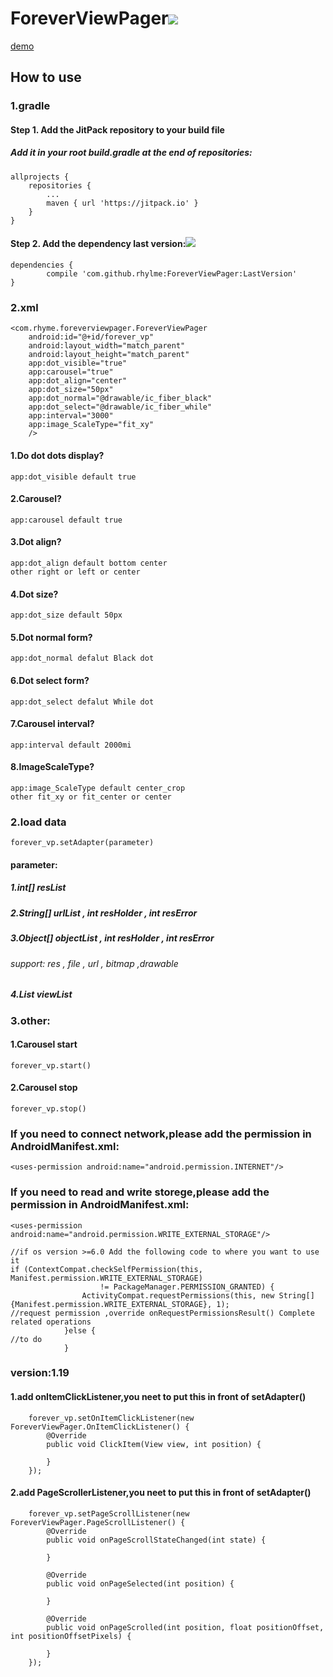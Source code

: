 # ForeverViewPager[![](https://jitpack.io/v/rhylme/ForeverViewPager.svg)](https://jitpack.io/#rhylme/ForeverViewPager)
[demo](https://fir.im/y5z7)
## How to use
### 1.gradle
#### Step 1. Add the JitPack repository to your build file
##### Add it in your root build.gradle at the end of repositories:
    allprojects {
		repositories {
			...
			maven { url 'https://jitpack.io' }
		}
	}
#### Step 2. Add the dependency last version:[![](https://jitpack.io/v/rhylme/ForeverViewPager.svg)](https://jitpack.io/#rhylme/ForeverViewPager)
    dependencies {
	        compile 'com.github.rhylme:ForeverViewPager:LastVersion'
	}
### 2.xml
    <com.rhyme.foreverviewpager.ForeverViewPager
        android:id="@+id/forever_vp"
        android:layout_width="match_parent"
        android:layout_height="match_parent"
        app:dot_visible="true"
        app:carousel="true"
        app:dot_align="center"
        app:dot_size="50px"
        app:dot_normal="@drawable/ic_fiber_black"
        app:dot_select="@drawable/ic_fiber_while"
        app:interval="3000"
        app:image_ScaleType="fit_xy"
        />
#### 1.Do dot dots display? 
    app:dot_visible default true
#### 2.Carousel?
    app:carousel default true
#### 3.Dot align?
    app:dot_align default bottom center 
    other right or left or center
#### 4.Dot size?
    app:dot_size default 50px 
#### 5.Dot normal form?
    app:dot_normal defalut Black dot
#### 6.Dot select form?
    app:dot_select defalut While dot
#### 7.Carousel interval?
    app:interval default 2000mi
#### 8.ImageScaleType?
    app:image_ScaleType default center_crop
    other fit_xy or fit_center or center
    
 ### 2.load data
    forever_vp.setAdapter(parameter)
#### parameter:
##### 1.int[] resList
##### 2.String[] urlList , int resHolder , int resError
##### 3.Object[] objectList , int resHolder , int resError
###### support: res , file , url , bitmap ,drawable
##### 4.List<View> viewList
  
 ### 3.other:
#### 1.Carousel start
    forever_vp.start()
#### 2.Carousel stop
    forever_vp.stop()
 
 ### If you need to connect network,please add the permission in AndroidManifest.xml:
    <uses-permission android:name="android.permission.INTERNET"/>
 ### If you need to read and write storege,please add the permission in AndroidManifest.xml:
    <uses-permission android:name="android.permission.WRITE_EXTERNAL_STORAGE"/>
    
    //if os version >=6.0 Add the following code to where you want to use it
    if (ContextCompat.checkSelfPermission(this, Manifest.permission.WRITE_EXTERNAL_STORAGE)
                        != PackageManager.PERMISSION_GRANTED) {
                    ActivityCompat.requestPermissions(this, new String[]{Manifest.permission.WRITE_EXTERNAL_STORAGE}, 1);
    //request permission ,override onRequestPermissionsResult() Complete related operations
                }else {
    //to do
                }
### version:1.19
#### 1.add onItemClickListener,you neet to put this in front of setAdapter()
        forever_vp.setOnItemClickListener(new ForeverViewPager.OnItemClickListener() {
            @Override
            public void ClickItem(View view, int position) {
                
            }
        });
	
#### 2.add PageScrollerListener,you neet to put this in front of setAdapter()
        forever_vp.setPageScrollListener(new ForeverViewPager.PageScrollListener() {
            @Override
            public void onPageScrollStateChanged(int state) {

            }

            @Override
            public void onPageSelected(int position) {

            }

            @Override
            public void onPageScrolled(int position, float positionOffset, int positionOffsetPixels) {

            }
        });
